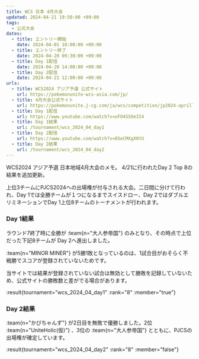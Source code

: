 ```yaml
---
title: WCS 日本 4月大会
updated: 2024-04-21 19:50:00 +09:00
tags:
  - 公式大会
dates:
  - title: エントリー開始
    date: 2024-04-01 18:00:00 +09:00
  - title: エントリー終了
    date: 2024-04-20 09:30:00 +09:00
  - title: Day 1配信
    date: 2024-04-20 14:00:00 +09:00
  - title: Day 2配信
    date: 2024-04-21 12:00:00 +09:00
urls:
  - title: WCS2024 アジア予選 公式サイト
    url: https://pokemonunite-wcs-asia.com/jp/
  - title: 4月大会公式サイト
    url: https://pokemonunite.j-cg.com/ja/wcs/competition/jp2024-aprill-day1
  - title: Day 1配信
    url: https://www.youtube.com/watch?v=oFO4SSOe3I4
  - title: Day 1結果
    url: /tournament/wcs_2024_04_day1
  - title: Day 2配信
    url: https://www.youtube.com/watch?v=0SeCMXgX0tU
  - title: Day 2結果
    url: /tournament/wcs_2024_04_day2
---
```


WCS2024 アジア予選 日本地域4月大会のメモ。 4/21に行われたDay 2 Top 8の結果を追加更新。

<!-- more -->

上位3チームにPJCS2024への出場権が付与される大会。二日間に分けて行われ、Day 1では全勝チームが１つになるまでスイスドロー、Day 2ではダブルエリミネーションでDay 1上位8チームのトーナメントが行われます。

### Day 1結果

ラウンド7終了時に全勝が :team{n="大人参帝国"} のみとなり、その時点で上位だった下記8チームが Day 2へ進出しました。

:team{n="MINOR MINER"} が5勝1敗となっているのは、1試合目がおそらく不戦勝でスコアが登録されていないためです。

当サイトでは結果が登録されていない試合は無効として勝敗を記録していないため、公式サイトの勝敗数と差がでる場合があります。

:result{tournament="wcs_2024_04_day1" :rank="8" :member="true"}

### Day 2結果

:team{n="かびちゃんず"} が2日目を無敗で優勝しました。2位 :team{n="UniteHolic(仮)"} 、3位の :team{n="大人参帝国"} とともに、PJCSの出場権が確定しています。

:result{tournament="wcs_2024_04_day2" :rank="8" :member="false"}